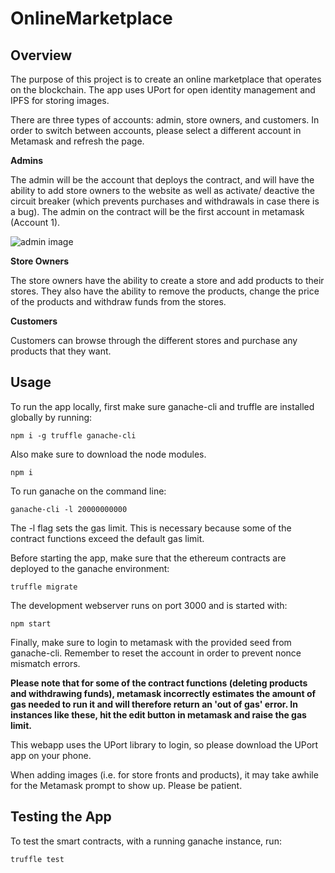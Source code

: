 # OnlineMarketplace

## Overview

The purpose of this project is to create an online marketplace that operates on the blockchain. The app uses UPort for open identity management and IPFS for storing images.

There are three types of accounts: admin, store owners, and customers. In order to switch between accounts, please select a different account in Metamask and refresh the page.

**Admins**

The admin will be the account that deploys the contract, and will have the ability to add store owners to the website as well as activate/ deactive the circuit breaker (which prevents purchases and withdrawals in case there is a bug). The admin on the contract will be the first account in metamask (Account 1).

![admin image](./images/admin")

**Store Owners**

The store owners have the ability to create a store and add products to their stores. They also have the ability to remove the products, change the price of the products and withdraw funds from the stores. 

**Customers**

Customers can browse through the different stores and purchase any products that they want.

## Usage

To run the app locally, first make sure ganache-cli and truffle are installed globally by running: 

```npm i -g truffle ganache-cli```

Also make sure to download the node modules.

``` npm i ```

To run ganache on the command line: 

```ganache-cli -l 20000000000```

The -l flag sets the gas limit. This is necessary because some of the contract functions exceed the default gas limit. 

Before starting the app, make sure that the ethereum contracts are deployed to the ganache environment:

```truffle migrate```

The development webserver runs on port 3000 and is started with:

```npm start```

Finally, make sure to login to metamask with the provided seed from ganache-cli. Remember to reset the account in order to prevent nonce mismatch errors.

**Please note that for some of the contract functions (deleting products and withdrawing funds), metamask incorrectly estimates the amount of gas needed to run it and will therefore return an 'out of gas' error. In instances like these, hit the edit button in metamask and raise the gas limit.**

This webapp uses the UPort library to login, so please download the UPort app on your phone.

When adding images (i.e. for store fronts and products), it may take awhile for the Metamask prompt to show up. Please be patient.

## Testing the App

To test the smart contracts, with a running ganache instance, run:

```truffle test```
